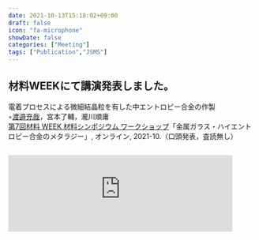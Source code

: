 ```yaml
---
date: 2021-10-13T15:18:02+09:00
draft: false
icon: "fa-microphone"
showDate: false
categories: ["Meeting"]
tags: ["Publication","JSMS"]
---
```


## 材料WEEKにて講演発表しました。

電着プロセスによる微細結晶粒を有した中エントロピー合金の作製  
    ◦<u>渡邉充哉</u>，宮本了輔，瀧川順庸  
    [第7回材料 WEEK 材料シンポジウム ワークショップ](https://www.jsms.jp/kaikoku/7weekpro.htm)「金属ガラス・ハイエントロピー合金のメタラジー」, オンライン, 2021-10.（口頭発表，査読無し）

<iframe class="hatenablogcard" style="width:90%;height:155px;margin:15px 0;max-width:680px;" title="第7回材料WEEK" src="https://hatenablog-parts.com/embed?url=https://www.jsms.jp/kaikoku/7weekpro.htm" frameborder="0" scrolling="no"></iframe>